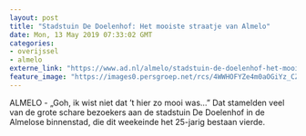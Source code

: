 ```yaml
---
layout: post
title: "Stadstuin De Doelenhof: Het mooiste straatje van Almelo"
date: Mon, 13 May 2019 07:33:02 GMT
categories: 
- overijssel 
- almelo 
externe_link: "https://www.ad.nl/almelo/stadstuin-de-doelenhof-het-mooiste-straatje-van-almelo~a89f7eb6/"
feature_image: "https://images0.persgroep.net/rcs/4WWHOFYZe4m0aOGiYz_CZ0FL41Q/diocontent/148117719/_fitwidth/400/?appId=21791a8992982cd8da851550a453bd7f&quality=0.7"
---
```


ALMELO - „Goh, ik wist niet dat ’t hier zo mooi was…” Dat stamelden veel van de grote schare bezoekers aan de stadstuin De Doelenhof in de Almelose binnenstad, die dit weekeinde het 25-jarig bestaan vierde.
